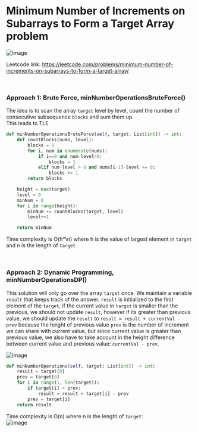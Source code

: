 # Minimum Number of Increments on Subarrays to Form a Target Array problem
![image](https://user-images.githubusercontent.com/25105806/136676629-e1a1af26-1d03-42b6-b86f-021a0d010b23.png)

Leetcode link: https://leetcode.com/problems/minimum-number-of-increments-on-subarrays-to-form-a-target-array/

<br />

### Approach 1: Brute Force, minNumberOperationsBruteForce()
The idea is to scan the array `target` level by level, count the number of consecutive subsequence `blocks` and sum them up. \
This leads to TLE

```python
def minNumberOperationsBruteForce(self, target: List[int]) -> int:
    def countBlocks(nums, level):
        blocks = 0
        for i, num in enumerate(nums):
            if i==0 and num-level>0:
                blocks = 1
            elif num-level > 0 and nums[i-1]-level <= 0:
                blocks += 1
        return blocks

    height = max(target)
    level = 0
    minNum = 0
    for i in range(height):
        minNum += countBlocks(target, level)
        level+=1

    return minNum
```

Time complexity is O(h*\n) where h is the value of largest element in `target` and n is the length of `target`


<br />

### Approach 2: Dynamic Programming, minNumberOperationsDP()
This solution will only go over the array `target` once. We maintain a variable `result` that keeps track of the answer. `result` is initialized to the first element of the `target`, if the current value in `target` is smaller than the previous, we should not update `result`, however if its greater than previous value, we should update the `result` to `result = result + currentVal - prev` because the height of previous value `prev` is the number of increment we can share with current value, but since current value is greater than previous value, we also have to take account in the height difference between current value and previous value: `currentVal - prev`.

![image](https://user-images.githubusercontent.com/25105806/136676773-39592db1-b845-4551-82d0-2ec4daf5d964.png)


```python
def minNumberOperations(self, target: List[int]) -> int:
    result = target[0]
    prev = target[0]
    for i in range(1, len(target)):
        if target[i] > prev:
            result = result + target[i] - prev
        prev = target[i]
    return result
```

Time complexity is O(n) where n is the length of `target`:\
![image](https://user-images.githubusercontent.com/25105806/136676748-92c8f8f3-4211-4e5c-9756-4856fbabeca5.png)



    

